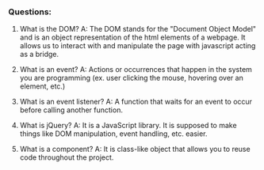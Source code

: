 ### Questions:
1. What is the DOM?
A: The DOM stands for the "Document Object Model" and is an object representation of the html elements of a webpage. It allows us to interact with and manipulate the page with javascript acting as a bridge.

2. What is an event?
A: Actions or occurrences that happen in the system you are programming (ex. user clicking the mouse, hovering over an element, etc.)

3. What is an event listener?
A: A function that waits for an event to occur before calling another function.

4. What is jQuery?
A: It is a JavaScript library. It is supposed to make things like DOM manipulation, event handling, etc. easier.

5. What is a component? 
A: It is class-like object that allows you to reuse code throughout the project.